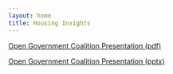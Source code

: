 ```yaml
---
layout: home
title: Housing Insights
---
```


[Open Government Coalition Presentation (pdf)](hiopendata.pdf)

[Open Government Coalition Presentation (pptx)](hiopendata.pptx)